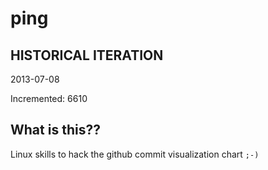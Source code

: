# ping

## HISTORICAL ITERATION
2013-07-08

Incremented: 6610

## What is this?? 
Linux skills to hack the github commit visualization chart `;-)`
